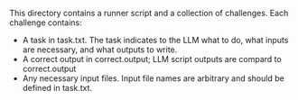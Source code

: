 This directory contains a runner script and a collection of challenges. Each challenge contains:
* A task in task.txt. The task indicates to the LLM what to do, what inputs are necessary, and what outputs to write.
* A correct output in correct.output; LLM script outputs are compard to correct.output
* Any necessary input files. Input file names are arbitrary and should be defined in task.txt.
